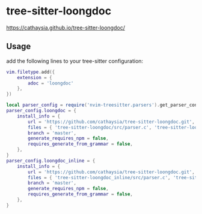 # tree-sitter-loongdoc

https://cathaysia.github.io/tree-sitter-loongdoc/

## Usage

add the following lines to your tree-sitter configuration:

```lua
vim.filetype.add({
    extension = {
        adoc = 'loongdoc'
    },
})

local parser_config = require('nvim-treesitter.parsers').get_parser_configs()
parser_config.loongdoc = {
    install_info = {
        url = 'https://github.com/cathaysia/tree-sitter-loongdoc.git',
        files = { 'tree-sitter-loongdoc/src/parser.c', 'tree-sitter-loongdoc/src/scanner.c' },
        branch = 'master',
        generate_requires_npm = false,
        requires_generate_from_grammar = false,
    },
}
parser_config.loongdoc_inline = {
    install_info = {
        url = 'https://github.com/cathaysia/tree-sitter-loongdoc.git',
        files = { 'tree-sitter-loongdoc_inline/src/parser.c', 'tree-sitter-loongdoc_inline/src/scanner.c' },
        branch = 'master',
        generate_requires_npm = false,
        requires_generate_from_grammar = false,
    },
}
```
